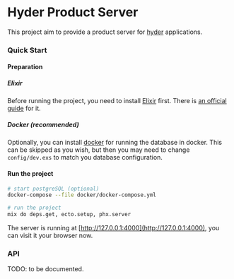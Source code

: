# Hyder Product Server

This project aim to provide a product server for [hyder][hyder] applications.

### Quick Start

#### Preparation

##### Elixir

Before running the project, you need to install [Elixir][elixir] first. There is [an official guide](https://elixir-lang.org/install.html) for it.

##### Docker (recommended)

Optionally, you can install [docker][docker] for running the database in docker. This can be skipped as you wish,
but then you may need to change `config/dev.exs` to match you database configuration.

#### Run the project

```sh
# start postgreSQL (optional)
docker-compose --file docker/docker-compose.yml

# run the project
mix do deps.get, ecto.setup, phx.server
```

The server is running at [http://127.0.0.1:4000](http://127.0.0.1:4000), you can visit it your browser now.

### API

TODO: to be documented.

[hyder]: https://github.com/hyderapp/
[elixir]: https://elixir-lang.org/
[docker]: https://www.docker.com/
